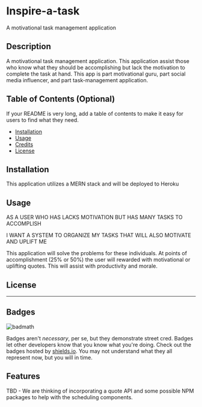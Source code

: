 # Inspire-a-task

A motivational task management application

## Description

A motivational task management application. This application assist those who know what they should be accomplishing but lack the motivation to complete the task at hand. This app is part motivational guru, part social media influencer, and part task-management application.

## Table of Contents (Optional)

If your README is very long, add a table of contents to make it easy for users to find what they need.

- [Installation](#installation)
- [Usage](#usage)
- [Credits](#credits)
- [License](#license)

## Installation

This application utilizes a MERN stack and will be deployed to Heroku

## Usage

AS A USER WHO HAS LACKS MOTIVATION BUT HAS MANY TASKS TO ACCOMPLISH

I WANT A SYSTEM TO ORGANIZE MY TASKS THAT WILL ALSO MOTIVATE AND UPLIFT ME

This application will solve the problems for these individuals. At points of accomplishment (25% or 50%) the user will rewarded with motivational or uplifting quotes. This will assist with productivity and morale.

## License

---

## Badges

![badmath](https://img.shields.io/github/languages/top/nielsenjared/badmath)

Badges aren't _necessary_, per se, but they demonstrate street cred. Badges let other developers know that you know what you're doing. Check out the badges hosted by [shields.io](https://shields.io/). You may not understand what they all represent now, but you will in time.

## Features

TBD - We are thinking of incorporating a quote API and some possible NPM packages to help with the scheduling components.
